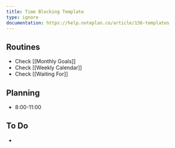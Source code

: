 ```yaml
---
title: Time Blocking Template
type: ignore
documentation: https://help.noteplan.co/article/136-templates
---
```

## Routines
* Check [[Monthly Goals]]
* Check [[Weekly Calendar]]
* Check [[Waiting For]] 

## Planning
* 8:00-11:00 


## To Do
- 
